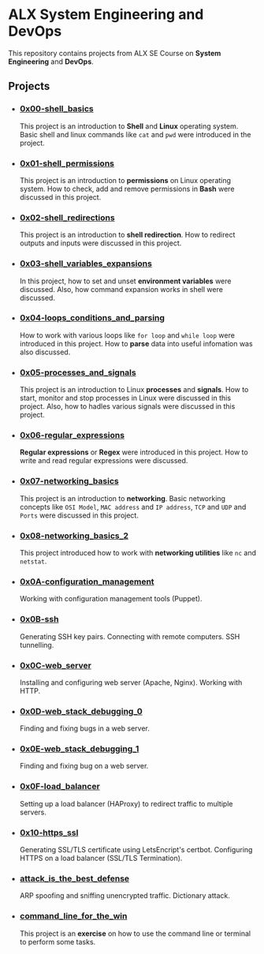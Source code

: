 # ALX System Engineering and DevOps

This repository contains projects from ALX SE Course on
**System Engineering** and **DevOps**.

## Projects

- ### [0x00-shell_basics](https://github.com/10thcode/alx-system_engineering-devops/tree/master/0x00-shell_basics)

    This project is an introduction to **Shell** and **Linux** operating system.
    Basic shell and linux commands like `cat` and `pwd` were introduced in the project.

- ### [0x01-shell_permissions](https://github.com/10thcode/alx-system_engineering-devops/tree/master/0x01-shell_permissions)

    This project is an introduction to **permissions** on Linux operating system.
    How to check, add and remove permissions in **Bash** were discussed in this project.

- ### [0x02-shell_redirections](https://github.com/10thcode/alx-system_engineering-devops/tree/master/0x02-shell_redirections)

    This project is an introduction to **shell redirection**.
    How to redirect outputs and inputs were discussed in this project.

- ### [0x03-shell_variables_expansions](https://github.com/10thcode/alx-system_engineering-devops/tree/master/0x03-shell_variables_expansions)

    In this project, how to set and unset **environment variables** were discussed.
    Also, how command expansion works in shell were discussed.

- ### [0x04-loops_conditions_and_parsing](https://github.com/10thcode/alx-system_engineering-devops/tree/master/0x04-loops_conditions_and_parsing)

    How to work with various loops like `for loop` and `while loop` were introduced in this project.
    How to **parse** data into useful infomation was also discussed. 

- ### [0x05-processes_and_signals](https://github.com/10thcode/alx-system_engineering-devops/tree/master/0x05-processes_and_signals)

    This project is an introduction to Linux **processes** and **signals**.
    How to start, monitor and stop processes in Linux were discussed in this project.
    Also, how to hadles various signals were discussed in this project.

- ### [0x06-regular_expressions](https://github.com/10thcode/alx-system_engineering-devops/tree/master/0x06-regular_expressions)

    **Regular expressions** or **Regex** were introduced in this project.
    How to write and read regular expressions were discussed.

- ### [0x07-networking_basics](https://github.com/10thcode/alx-system_engineering-devops/tree/master/0x07-networking_basics)

    This project is an introduction to **networking**.
    Basic networking concepts like `OSI Model`,
    `MAC address` and `IP address`, `TCP` and `UDP` and `Ports`
    were discussed in this project.

- ### [0x08-networking_basics_2](https://github.com/10thcode/alx-system_engineering-devops/tree/master/0x08-networking_basics_2)

    This project introduced how to work with **networking utilities**
    like `nc` and `netstat`.

- ### [0x0A-configuration_management](https://github.com/10thcode/alx-system_engineering-devops/tree/master/0x0A-configuration_management)

    Working with configuration management tools (Puppet).

- ### [0x0B-ssh](https://github.com/10thcode/alx-system_engineering-devops/tree/master/0x0B-ssh)

    Generating SSH key pairs. Connecting with remote computers. SSH tunnelling.

- ### [0x0C-web_server](https://github.com/10thcode/alx-system_engineering-devops/tree/master/0x0C-web_server)

    Installing and configuring web server (Apache, Nginx). Working with HTTP.

- ### [0x0D-web_stack_debugging_0](https://github.com/10thcode/alx-system_engineering-devops/tree/master/0x0D-web_stack_debugging_0)

    Finding and fixing bugs in a web server.

- ### [0x0E-web_stack_debugging_1](https://github.com/10thcode/alx-system_engineering-devops/tree/master/0x0E-web_stack_debugging_1)

    Finding and fixing bug on a web server.

- ### [0x0F-load_balancer](https://github.com/10thcode/alx-system_engineering-devops/tree/master/0x0F-load_balancer)

    Setting up a load balancer (HAProxy) to redirect traffic to multiple servers.

- ### [0x10-https_ssl](https://github.com/10thcode/alx-system_engineering-devops/tree/master/0x10-https_ssl)

    Generating SSL/TLS certificate using LetsEncript's certbot.
    Configuring HTTPS on a load balancer (SSL/TLS Termination).

- ### [attack_is_the_best_defense](https://github.com/10thcode/alx-system_engineering-devops/tree/master/attack_is_the_best_defense)

    ARP spoofing and sniffing unencrypted traffic. Dictionary attack.

- ### [command_line_for_the_win](https://github.com/10thcode/alx-system_engineering-devops/tree/master/command_line_for_the_win)

    This project is an **exercise** on how to use the command line or
    terminal to perform some tasks.
